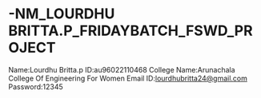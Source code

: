 # -NM_LOURDHU BRITTA.P_FRIDAYBATCH_FSWD_PROJECT
Name:Lourdhu Britta.p
ID:au96022110468
College Name:Arunachala College Of Engineering For Women
Email ID:lourdhubritta24@gmail.com
Password:12345
